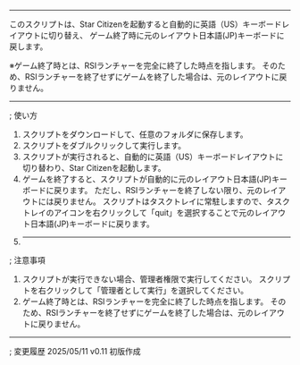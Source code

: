 -------------------------------------
このスクリプトは、Star Citizenを起動すると自動的に英語（US）キーボードレイアウトに切り替え、
ゲーム終了時に元のレイアウト日本語(JP)キーボードに戻します。

※ゲーム終了時とは、RSIランチャーを完全に終了した時点を指します。
   そのため、RSIランチャーを終了せずにゲームを終了した場合は、元のレイアウトに戻りません。

-------------------------------------
; 使い方
1. スクリプトをダウンロードして、任意のフォルダに保存します。
2. スクリプトをダブルクリックして実行します。
3. スクリプトが実行されると、自動的に英語（US）キーボードレイアウトに切り替わり、Star Citizenを起動します。
4. ゲームを終了すると、スクリプトが自動的に元のレイアウト日本語(JP)キーボードに戻ります。
    ただし、RSIランチャーを終了しない限り、元のレイアウトには戻りません。
    スクリプトはタスクトレイに常駐しますので、タスクトレイのアイコンを右クリックして「quit」を選択することで元のレイアウト日本語(JP)キーボードに戻ります。
7. -------------------------------------
; 注意事項
1. スクリプトが実行できない場合、管理者権限で実行してください。
   スクリプトを右クリックして「管理者として実行」を選択してください。
2. ゲーム終了時とは、RSIランチャーを完全に終了した時点を指します。
   そのため、RSIランチャーを終了せずにゲームを終了した場合は、元のレイアウトに戻りません。
-------------------------------------
; 変更履歴
2025/05/11  v0.11  初版作成
